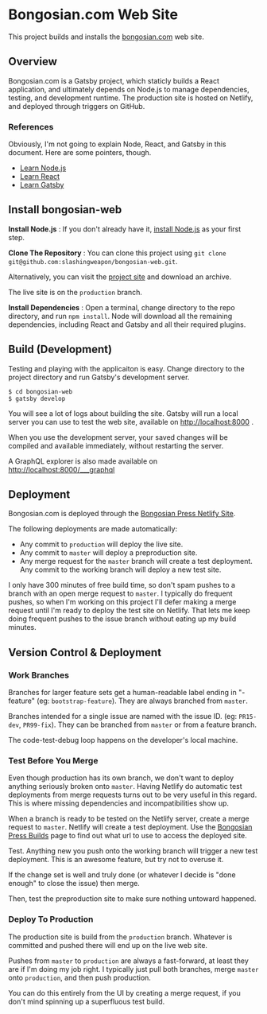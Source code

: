 # Bongosian.com Web Site

This project builds and installs the [bongosian.com](https://bongosian.com) web site.

## Overview

Bongosian.com is a Gatsby project, which staticly builds a React application, and ultimately depends on Node.js to manage dependencies, testing, and development runtime. The production site is hosted on Netlify, and deployed through triggers on GitHub.

### References

Obviously, I'm not going to explain Node, React, and Gatsby in this document.  Here are some pointers, though.

* [Learn Node.js](https://nodejs.org/en/learn/getting-started/introduction-to-nodejs)
* [Learn React](https://react.dev/learn)
* [Learn Gatsby](https://www.gatsbyjs.com/docs/tutorial/getting-started/)

## Install bongosian-web

**Install Node.js** : If you don't already have it, [install Node.js](https://nodesource.com/blog/installing-nodejs-tutorial-mac-os-x/) as your first step.

**Clone The Repository** : You can clone this project using `git clone git@github.com:slashingweapon/bongosian-web.git`.  

Alternatively, you can visit the [project site](https://github.com/slashingweapon/bongosian-web) and download an archive.  

The live site is on the `production` branch.

**Install Dependencies** : Open a terminal, change directory to the repo directory, and run `npm install`.  Node will download all the remaining dependencies, including React and Gatsby and all their required plugins.

## Build (Development)

Testing and playing with the applicaiton is easy. Change directory to the project directory and run Gatsby's development server.

```
$ cd bongosian-web
$ gatsby develop
```

You will see a lot of logs about building the site. Gatsby will run a local server you can use to test the web site, available on [http://localhost:8000](http://localhost:8000) .

When you use the development server, your saved changes will be compiled and available immediately, without restarting the server.

A GraphQL explorer is also made available on [http://localhost:8000/___graphql](http://localhost:8000/___graphql)

## Deployment

Bongosian.com is deployed through the [Bongosian Press Netlify Site](https://app.netlify.com/sites/bongosian-press/overview).

The following deployments are made automatically:
* Any commit to `production` will deploy the live site.
* Any commit to `master` will deploy a preproduction site.
* Any merge request for the `master` branch will create a test deployment. Any commit to the working branch will deploy a new test site.

I only have 300 minutes of free build time, so don't spam pushes to a branch with an open merge request to `master`. I typically do frequent pushes, so when I'm working on this project I'll defer making a merge request until I'm ready to deploy the test site on Netlify. That lets me keep doing frequent pushes to the issue branch without eating up my build minutes.

## Version Control & Deployment

### Work Branches

Branches for larger feature sets get a human-readable label ending in "-feature" (eg: `bootstrap-feature`). They are always branched from `master`.

Branches intended for a single issue are named with the issue ID. (eg: `PR15-dev`, `PR99-fix`). They can be branched from `master` or from a feature branch.

The code-test-debug loop happens on the developer's local machine.

### Test Before You Merge

Even though production has its own branch, we don't want to deploy anything seriously broken onto `master`. Having Netlify do automatic test deployments from merge requests turns out to be very useful in this regard. This is where missing dependencies and incompatibilities show up.

When a branch is ready to be tested on the Netlify server, create a merge request to `master`.  Netlify will create a test deployment.  Use the [Bongosian Press Builds](https://app.netlify.com/teams/slashingweapon/builds) page to find out what url to use to access the deployed site.

Test.  Anything new you push onto the working branch will trigger a new test deployment. This is an awesome feature, but try not to overuse it.

If the change set is well and truly done (or whatever I decide is "done enough" to close the issue) then merge.

Then, test the preproduction site to make sure nothing untoward happened.

### Deploy To Production

The production site is build from the `production` branch. Whatever is committed and pushed there will end up on the live web site.

Pushes from `master` to `production` are always a fast-forward, at least they are if I'm doing my job right. I typically just pull both branches, merge `master` onto `production`, and then push production. 

You can do this entirely from the UI by creating a merge request, if you don't mind spinning up a superfluous test build.
